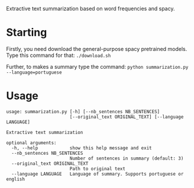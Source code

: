 Extractive text summarization based on word frequencies and spacy.

# Starting

Firstly, you need download the general-purpose spacy pretrained models. Type this command for that: ```./download.sh```

Further, to makes a summary type the command: ```python summarization.py --language=portuguese```

# Usage

```
usage: summarization.py [-h] [--nb_sentences NB_SENTENCES]
                        [--original_text ORIGINAL_TEXT] [--language LANGUAGE]

Extractive text summarization

optional arguments:
  -h, --help            show this help message and exit
  --nb_sentences NB_SENTENCES
                        Number of sentences in summary (default: 3)
  --original_text ORIGINAL_TEXT
                        Path to original text
  --language LANGUAGE   Language of summary. Supports portuguese or english
```